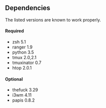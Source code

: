 ## Dependencies

The listed versions are known to work properly.

#### Required
- zsh 5.1
- ranger 1.9
- python 3.5
- tmux 2.0,2.1
- tmuxinator 0.7
- htop 2.0.1

#### Optional
- thefuck 3.29
- i3wm 4.11
- papis 0.8.2
